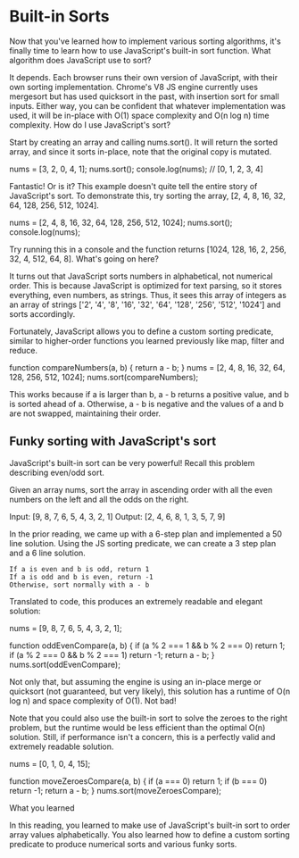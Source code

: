 # Built-in Sorts

Now that you've learned how to implement various sorting algorithms, it's finally time to learn how to use JavaScript's built-in sort function.
What algorithm does JavaScript use to sort?

It depends. Each browser runs their own version of JavaScript, with their own sorting implementation. Chrome's V8 JS engine currently uses mergesort but has used quicksort in the past, with insertion sort for small inputs. Either way, you can be confident that whatever implementation was used, it will be in-place with O(1) space complexity and O(n log n) time complexity.
How do I use JavaScript's sort?

Start by creating an array and calling nums.sort(). It will return the sorted array, and since it sorts in-place, note that the original copy is mutated.

nums = [3, 2, 0, 4, 1];
nums.sort();
console.log(nums); // [0, 1, 2, 3, 4]

Fantastic! Or is it? This example doesn't quite tell the entire story of JavaScript's sort. To demonstrate this, try sorting the array, [2, 4, 8, 16, 32, 64, 128, 256, 512, 1024].

nums = [2, 4, 8, 16, 32, 64, 128, 256, 512, 1024];
nums.sort();
console.log(nums);

Try running this in a console and the function returns [1024, 128, 16, 2, 256, 32, 4, 512, 64, 8]. What's going on here?

It turns out that JavaScript sorts numbers in alphabetical, not numerical order. This is because JavaScript is optimized for text parsing, so it stores everything, even numbers, as strings. Thus, it sees this array of integers as an array of strings ['2', '4', '8', '16', '32', '64', '128', '256', '512', '1024'] and sorts accordingly.

Fortunately, JavaScript allows you to define a custom sorting predicate, similar to higher-order functions you learned previously like map, filter and reduce.

function compareNumbers(a, b) {
return a - b;
}
nums = [2, 4, 8, 16, 32, 64, 128, 256, 512, 1024];
nums.sort(compareNumbers);

This works because if a is larger than b, a - b returns a positive value, and b is sorted ahead of a. Otherwise, a - b is negative and the values of a and b are not swapped, maintaining their order.

## Funky sorting with JavaScript's sort

JavaScript's built-in sort can be very powerful! Recall this problem describing even/odd sort.

Given an array nums, sort the array in ascending order with all
the even numbers on the left and all the odds on the right.

Input: [9, 8, 7, 6, 5, 4, 3, 2, 1]
Output: [2, 4, 6, 8, 1, 3, 5, 7, 9]

In the prior reading, we came up with a 6-step plan and implemented a 50 line solution. Using the JS sorting predicate, we can create a 3 step plan and a 6 line solution.

    If a is even and b is odd, return 1
    If a is odd and b is even, return -1
    Otherwise, sort normally with a - b

Translated to code, this produces an extremely readable and elegant solution:

nums = [9, 8, 7, 6, 5, 4, 3, 2, 1];

function oddEvenCompare(a, b) {
if (a % 2 === 1 && b % 2 === 0) return 1;
if (a % 2 === 0 && b % 2 === 1) return -1;
return a - b;
}
nums.sort(oddEvenCompare);

Not only that, but assuming the engine is using an in-place merge or quicksort (not guaranteed, but very likely), this solution has a runtime of O(n log n) and space complexity of O(1). Not bad!

Note that you could also use the built-in sort to solve the zeroes to the right problem, but the runtime would be less efficient than the optimal O(n) solution. Still, if performance isn't a concern, this is a perfectly valid and extremely readable solution.

nums = [0, 1, 0, 4, 15];

function moveZeroesCompare(a, b) {
if (a === 0) return 1;
if (b === 0) return -1;
return a - b;
}
nums.sort(moveZeroesCompare);

What you learned

In this reading, you learned to make use of JavaScript's built-in sort to order array values alphabetically. You also learned how to define a custom sorting predicate to produce numerical sorts and various funky sorts.

